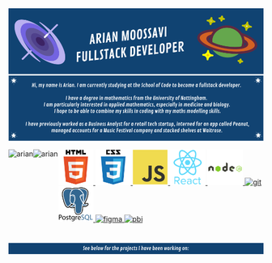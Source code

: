 <div><img src="https://github.com/Dinomouse/Dinomouse/blob/main/Group%2013.jpg" alt="none"></img></div>
<div><img src="https://github.com/Dinomouse/Dinomouse/blob/main/Group%2015%20(1).png" alt="none"></img></div>

<div>
<p><img align="left" src="https://github-readme-stats.vercel.app/api?username=Dinomouse&show_icons=true&locale=en&theme=react" alt="arian" height="185px"   /></p><p><img  src="https://github-readme-stats.vercel.app/api/top-langs?username=Dinomouse&show_icons=true&locale=en&layout=compact&theme=react" alt="arian"  height="185px" align="left"  /></p>
</div>
 <a href="https://www.w3.org/html/" target="_blank" rel="noreferrer"> <img src="https://raw.githubusercontent.com/devicons/devicon/master/icons/html5/html5-original-wordmark.svg" alt="html5" width="70" height="70"/> </a> 
  <a href="https://www.w3schools.com/css/" target="_blank" rel="noreferrer"> <img src="https://raw.githubusercontent.com/devicons/devicon/master/icons/css3/css3-original-wordmark.svg" alt="css3" width="70" height="70"/> </a>
<a href="https://developer.mozilla.org/en-US/docs/Web/JavaScript" target="_blank" rel="noreferrer"> <img src="https://raw.githubusercontent.com/devicons/devicon/master/icons/javascript/javascript-original.svg" alt="javascript" width="70" height="70"/> </a>  
 <a href="https://reactjs.org/" target="_blank" rel="noreferrer"> <img src="https://raw.githubusercontent.com/devicons/devicon/master/icons/react/react-original-wordmark.svg" alt="react" width="70" height="70"/> </a> <a href="https://nodejs.org" target="_blank" rel="noreferrer"> <img src="https://raw.githubusercontent.com/devicons/devicon/master/icons/nodejs/nodejs-original-wordmark.svg" alt="nodejs" width="70" height="70"/> </a> <a href="https://git-scm.com/" target="_blank" rel="noreferrer"> <img src="https://www.vectorlogo.zone/logos/git-scm/git-scm-icon.svg" alt="git" width="70" height="70"/> </a>   <a href="https://www.postgresql.org/" target="_blank" rel="noreferrer"> <img src="https://github.com/devicons/devicon/blob/master/icons/postgresql/postgresql-original-wordmark.svg" alt="pgsql" width="70" height="70"/> </a> <a href="https://www.figma.com/" target="_blank" rel="noreferrer"> <img src="https://www.vectorlogo.zone/logos/figma/figma-icon.svg" alt="figma" width="70" height="70"/> </a> <a href="https://powerbi.microsoft.com/en-gb/" target="_blank" rel="noreferrer"> <img src="https://github.com/microsoft/PowerBI-Icons/blob/main/PNG/Power-BI.png" alt="pbi" width="60" height="60"/> </a> 
 
  <div><img src="https://github.com/Dinomouse/Dinomouse/blob/main/Group%2016.png" alt="none"></img></div>
 




 
 




